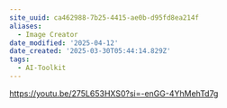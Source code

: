 ```yaml
---
site_uuid: ca462988-7b25-4415-ae0b-d95fd8ea214f
aliases:
  - Image Creator
date_modified: '2025-04-12'
date_created: '2025-03-30T05:44:14.829Z'
tags:
  - AI-Toolkit
---
```
































https://youtu.be/275L653HXS0?si=-enGG-4YhMehTd7g